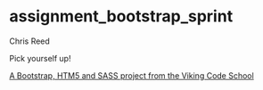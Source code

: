 assignment_bootstrap_sprint
===========================
Chris Reed

Pick yourself up!

[A Bootstrap, HTM5 and SASS project from the Viking Code School](http://www.vikingcodeschool.com)
